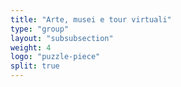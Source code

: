 ```yaml
---
title: "Arte, musei e tour virtuali"
type: "group"
layout: "subsubsection"
weight: 4
logo: "puzzle-piece"
split: true
---
```

